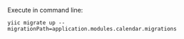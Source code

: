 Execute in command line: 
```
yiic migrate up --migrationPath=application.modules.calendar.migrations
```